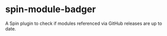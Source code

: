 # spin-module-badger

A Spin plugin to check if modules referenced via GitHub releases are up to date.
